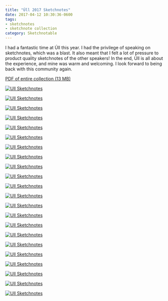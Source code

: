 ```yaml
---
title: "Úll 2017 Sketchnotes"
date: 2017-04-12 10:30:36-0600
tags:
- sketchnotes
- sketchnote collection
category: Sketchnotable
---
```


I had a fantastic time at Úll this year. I had the privilege of speaking on sketchnotes, which was a blast. It also meant that I felt a lot of pressure to product quality sketchnotes of the other speakers! In the end, Úll is all about the experience, and mine was warm and welcoming. I look forward to being back with this community again.

[PDF of entire collection (13 MB)](https://www.sketchnotable.com/uploads/2019/665b05e4dd.pdf)

[![Ull Sketchnotes](/uploads/2018/9c97aeaf75.jpg)](/uploads/2018/9c97aeaf75.jpg)

[![Ull Sketchnotes](/uploads/2018/36e2cffaea.jpg)](/uploads/2018/36e2cffaea.jpg)

[![Ull Sketchnotes](/uploads/2018/31ee9b5432.jpg)](/uploads/2018/31ee9b5432.jpg)

[![Ull Sketchnotes](/uploads/2018/c537a69aa7.jpg)](/uploads/2018/c537a69aa7.jpg)

[![Ull Sketchnotes](/uploads/2018/48ea571e41.jpg)](/uploads/2018/48ea571e41.jpg)

[![Ull Sketchnotes](/uploads/2018/bbddc080c0.jpg)](/uploads/2018/bbddc080c0.jpg)

[![Ull Sketchnotes](/uploads/2018/efbd75da8f.jpg)](/uploads/2018/efbd75da8f.jpg)

[![Ull Sketchnotes](/uploads/2018/67db6cc76d.jpg)](/uploads/2018/67db6cc76d.jpg)

[![Ull Sketchnotes](/uploads/2018/064ba5f767.jpg)](/uploads/2018/064ba5f767.jpg)

[![Ull Sketchnotes](/uploads/2018/f65294c8e5.jpg)](/uploads/2018/f65294c8e5.jpg)

[![Ull Sketchnotes](/uploads/2018/05e76f753e.jpg)](/uploads/2018/05e76f753e.jpg)

[![Ull Sketchnotes](/uploads/2018/632483441d.jpg)](/uploads/2018/632483441d.jpg)

[![Ull Sketchnotes](/uploads/2018/58db384969.jpg)](/uploads/2018/58db384969.jpg)

[![Ull Sketchnotes](/uploads/2018/fc218bf3ce.jpg)](/uploads/2018/fc218bf3ce.jpg)

[![Ull Sketchnotes](/uploads/2018/f1125e6d3d.jpg)](/uploads/2018/f1125e6d3d.jpg)

[![Ull Sketchnotes](/uploads/2018/b827275a2b.jpg)](/uploads/2018/b827275a2b.jpg)

[![Ull Sketchnotes](/uploads/2018/038da63e7f.jpg)](/uploads/2018/038da63e7f.jpg)

[![Ull Sketchnotes](/uploads/2018/0d00052944.jpg)](/uploads/2018/0d00052944.jpg)

[![Ull Sketchnotes](/uploads/2018/ad20838612.jpg)](/uploads/2018/ad20838612.jpg)

[![Ull Sketchnotes](/uploads/2018/8f229d44cf.jpg)](/uploads/2018/8f229d44cf.jpg)

[![Ull Sketchnotes](/uploads/2018/953c0a89d0.jpg)](/uploads/2018/953c0a89d0.jpg)

[![Ull Sketchnotes](/uploads/2018/2f9cea3a47.jpg)](/uploads/2018/2f9cea3a47.jpg)